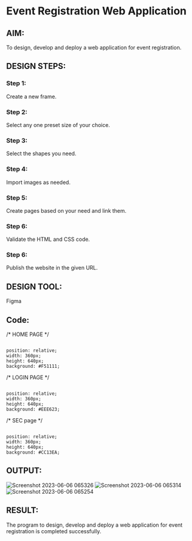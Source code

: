 # Event Registration Web Application

## AIM:
To design, develop and deploy a web application for event registration.

## DESIGN STEPS:

### Step 1:
Create a new frame.

### Step 2:
Select any one preset size of your choice.

### Step 3:
Select the shapes you need.

### Step 4:
Import images as needed.

### Step 5:
Create pages based on your need and link them.

### Step 6:

Validate the HTML and CSS code.

### Step 6:

Publish the website in the given URL.

## DESIGN TOOL:
Figma
## Code:

/* HOME PAGE */
```

position: relative;
width: 360px;
height: 640px;
background: #F51111;
```

/* LOGIN PAGE */
```

position: relative;
width: 360px;
height: 640px;
background: #EEE623;
```

/* SEC page */
```

position: relative;
width: 360px;
height: 640px;
background: #CC13EA;
```
## OUTPUT:
![Screenshot 2023-06-06 065326](https://github.com/shara56/Figma/assets/113497104/25ece897-c582-42de-abba-90c3f41c06fb)
![Screenshot 2023-06-06 065314](https://github.com/shara56/Figma/assets/113497104/12e10070-aa7f-4eb7-a580-13311a15b976)
![Screenshot 2023-06-06 065254](https://github.com/shara56/Figma/assets/113497104/f6be96bc-739b-40de-8028-8c32f63e9d16)


## RESULT:
The program to design, develop and deploy a web application for event registration is completed successfully.

